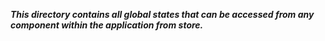 **_This directory contains all global states that can be
accessed from any component within the application from store._**
